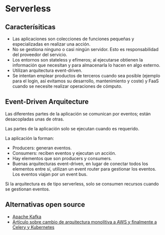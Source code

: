 # Serverless

## Caracterísiticas

- Las aplicaciones son colecciones de funciones pequeñas y especializadas en realizar una acción.
- No se gestiona ninguno o casi ningún servidor. Esto es responsabilidad del proveedor del servicio.
- Los entornos son stateless y efímeros; al ejecutarse obtienen la información que necesitan y para almacenarla lo hacen en algo externo.
- Utilizan arquitectura event-driven.
- Se intentan emplear productos de terceros cuando sea posible (ejemplo para el login, así evitamos su desarrollo, mantenimiento y coste) y FaaS cuando se necesite realizar operaciones de cómputo.

## Event-Driven Arquitecture

Las diferentes partes de la aplicación se comunican por eventos; están desacopladas unas de otras.

Las partes de la aplicación solo se ejecutan cuando es requerido.

La aplicación la forman:

- Producers: generan eventos.
- Consumers: reciben eventos y ejecutan un acción.
- Hay elementos que son producers y consumers.
- Buenas arquitecturas event-driven, en lugar de conectar todos los elementos entre sí, utilizan un event router para gestionar los eventos. Los eventos viajan por un event bus.

Si la arquitectura es de tipo serverless, solo se consumen recursos cuando se gestionan eventos.

## Alternativas open source

- [Apache Kafka](https://kafka.apache.org/)
- [Artículo sobre cambio de arquitectura monolítiva a AWS y finalmente a Celery y Kubernetes](https://itnext.io/back-to-the-future-the-future-might-not-just-be-serverless-after-all-b8165d6e84c2)

